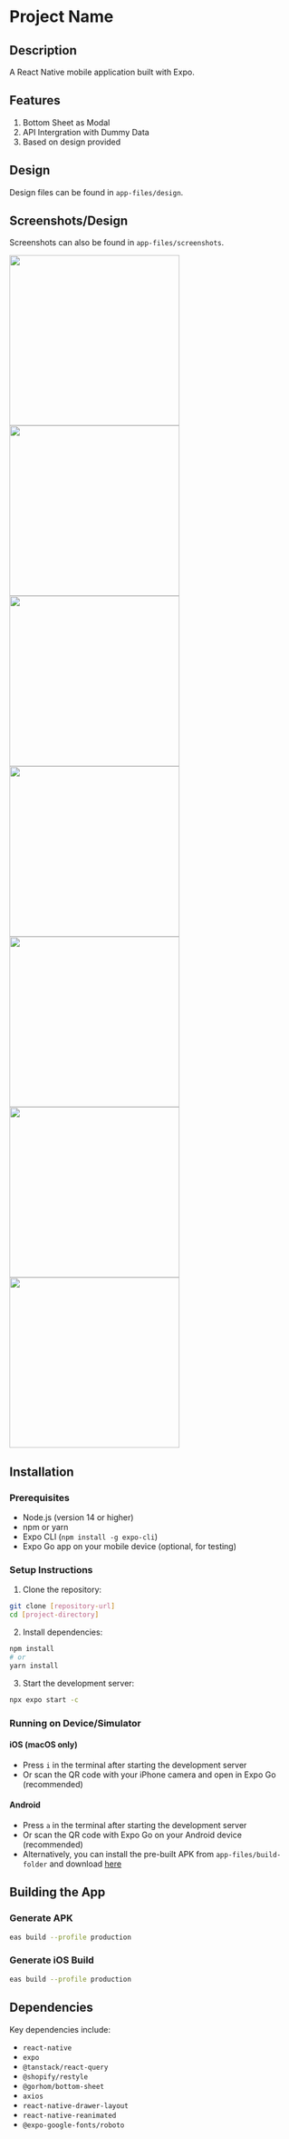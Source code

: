 # Project Name

## Description
A React Native mobile application built with Expo.

## Features
1. Bottom Sheet as Modal
2. API Intergration with Dummy Data
3. Based on design provided

## Design
Design files can be found in `app-files/design`.

## Screenshots/Design
Screenshots can also be found in `app-files/screenshots`.

<div align="start">
  <img src="app-files/screenshots/home.png" width="300" />
  <img src="app-files/screenshots/doctor-listing.png" width="300" />
</div>
<div align="start">
  <img src="app-files/screenshots/profile.png" width="300" />
  <img src="app-files/screenshots/drawer.png" width="300" />
</div>
<div align="start">
  <img src="app-files/screenshots/doctor-info-modal.png" width="300" />
  <img src="app-files/screenshots/profile-edit.png" width="300" />
</div>
<div align="start">
  <img src="app-files/screenshots/symptoms.png" width="300" />
</div>

## Installation

### Prerequisites
- Node.js (version 14 or higher)
- npm or yarn
- Expo CLI (`npm install -g expo-cli`)
- Expo Go app on your mobile device (optional, for testing)

### Setup Instructions

1. Clone the repository:
```bash
git clone [repository-url]
cd [project-directory]
```

2. Install dependencies:
```bash
npm install
# or
yarn install
```

3. Start the development server:
```bash
npx expo start -c
```

### Running on Device/Simulator

#### iOS (macOS only)
- Press `i` in the terminal after starting the development server
- Or scan the QR code with your iPhone camera and open in Expo Go (recommended)

#### Android
- Press `a` in the terminal after starting the development server
- Or scan the QR code with Expo Go on your Android device (recommended)
- Alternatively, you can install the pre-built APK from `app-files/build-folder` and download [here](https://expo.dev/artifacts/eas/eRhUvMQth1Ey7FcLcmEJ3R.apk)

## Building the App

### Generate APK
```bash
eas build --profile production
```

### Generate iOS Build
```bash
eas build --profile production
```


## Dependencies
Key dependencies include:
- `react-native`
- `expo`
- `@tanstack/react-query`
- `@shopify/restyle`
- `@gorhom/bottom-sheet`
- `axios`
- `react-native-drawer-layout`
- `react-native-reanimated`
- `@expo-google-fonts/roboto`
